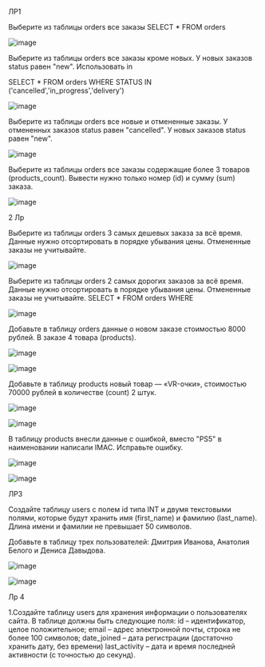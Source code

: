 ЛР1

Выберите из таблицы orders все заказы
SELECT * FROM orders

![image](https://github.com/user-attachments/assets/1b866fb4-4469-4e3e-92df-82d362075864)

Выберите из таблицы orders все заказы кроме новых. У новых заказов status равен "new". Использовать in

SELECT * FROM orders WHERE STATUS IN ('cancelled','in_progress','delivery')

![image](https://github.com/user-attachments/assets/db90c63f-44aa-4a43-852f-0a1994980910)

Выберите из таблицы orders все новые и отмененные заказы. У отмененных заказов status равен "cancelled". У новых заказов status равен "new".

![image](https://github.com/user-attachments/assets/1bab57a8-2ed4-4a74-b9c7-f5403e1c4679)

Выберите из таблицы orders все заказы содержащие более 3 товаров (products_count). Вывести нужно только номер (id) и сумму (sum) заказа.

![image](https://github.com/user-attachments/assets/f7b5ad58-4a12-40ee-803d-27d07851cab8)

2 Лр

Выберите из таблицы orders 3 самых дешевых заказа за всё время. Данные нужно отсортировать в порядке убывания цены. Отмененные заказы не учитывайте. 

![image](https://github.com/user-attachments/assets/cc53d70b-f7b6-4f3f-912e-9d5267c7e3fc)

Выберите из таблицы orders 2 самых дорогих заказов за всё время. Данные нужно отсортировать в порядке убывания цены. Отмененные заказы не учитывайте.
SELECT * FROM orders WHERE

 ![image](https://github.com/user-attachments/assets/0157b75e-b031-468f-a460-b8980688787f)

Добавьте в таблицу orders данные о новом заказе стоимостью 8000 рублей. В заказе 4 товара (products).

![image](https://github.com/user-attachments/assets/fadda9c3-b421-4e29-adc2-5f8ad14a2b3a)

![image](https://github.com/user-attachments/assets/d3a3b3b3-2424-440f-9650-48b1d1fc32af)

Добавьте в таблицу products новый товар — «VR-очки», стоимостью 70000 рублей в количестве (count) 2 штук.

![image](https://github.com/user-attachments/assets/64ab3a8e-2553-4c62-a39c-ccd5bb605d64)

![image](https://github.com/user-attachments/assets/b80a5818-5c38-4383-8a93-a35a5c27ff86)

В таблицу products внесли данные с ошибкой, вместо "PS5" в наименовании написали IMAC. Исправьте ошибку.

![image](https://github.com/user-attachments/assets/f0af3d88-fedf-4bd1-abe3-4603dcfb79d2)

![image](https://github.com/user-attachments/assets/f89fdd8c-b4bf-43ec-99ca-ba5e17c61992)

ЛР3

Создайте таблицу users с полем id типа INT и двумя текстовыми полями, которые будут хранить имя (first_name) и фамилию (last_name). Длина имени и фамилии не превышает 50 символов.

Добавьте в таблицу трех пользователей: Дмитрия Иванова, Анатолия Белого и Дениса Давыдова.

![image](https://github.com/user-attachments/assets/412010e6-a4fa-4f43-8c9e-c41192f5efa8)

![image](https://github.com/user-attachments/assets/cade026c-ab63-4d96-9d82-c1702785bad9)

Лр 4

1.Создайте таблицу users для хранения информации о пользователях сайта. В таблице должны быть следующие поля: id – идентификатор, целое положительное; email – адрес электронной почты, строка не более 100 символов; date_joined – дата регистрации (достаточно хранить дату, без времени) last_activity – дата и время последней активности (с точностью до секунд).


